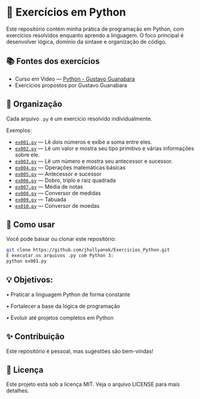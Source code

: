 # 🐍 Exercícios em Python

Este repositório contém minha prática de programação em Python, com exercícios resolvidos enquanto aprendo a linguagem. O foco principal é desenvolver lógica, domínio da sintaxe e organização de código.

## 📚 Fontes dos exercícios

- Curso em Vídeo — [Python - Gustavo Guanabara](https://www.cursoemvideo.com/)
- Exercícios propostos por Gustavo Guanabara

## 📁 Organização

Cada arquivo `.py` é um exercício resolvido individualmente.

Exemplos:
- [`ex001.py`](Ex001.py) — Lê dois números e exibe a soma entre eles.
- [`ex002.py`](Ex002.py) — Lê um valor e mostra seu tipo primitivo e várias informações sobre ele.
- [`ex003.py`](Ex003.py) — Lê um número e mostra seu antecessor e sucessor.
- [`ex004.py`](Ex004.py) — Operações matemáticas básicas
- [`ex005.py`](Ex005.py) — Antecessor e sucessor
- [`ex006.py`](Ex006.py) — Dobro, triplo e raiz quadrada
- [`ex007.py`](Ex007.py) — Média de notas
- [`ex008.py`](Ex008.py) — Conversor de medidas
- [`ex009.py`](Ex009.py) — Tabuada
- [`ex010.py`](Ex010.py) — Conversor de moedas

## 🚀 Como usar

Você pode baixar ou clonar este repositório:

```bash
git clone https://github.com/jhullyanok/Exercicios_Python.git
E executar os arquivos .py com Python 3:
python ex001.py
```
## 💡 Objetivos:
• Praticar a linguagem Python de forma constante

• Fortalecer a base da lógica de programação

• Evoluir até projetos completos em Python


## ✨ Contribuição
Este repositório é pessoal, mas sugestões são bem-vindas!


## 📄 Licença
Este projeto está sob a licença MIT. Veja o arquivo LICENSE para mais detalhes.
